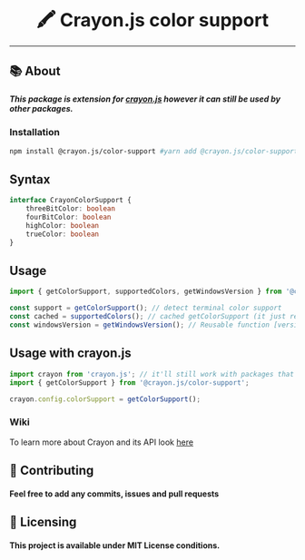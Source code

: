 <font size="6"><p align="center"><b>🖍️ Crayon.js color support</b></p></font>
<hr />

## :books: About
##### This package is extension for [crayon.js](https://github.com/crayon-js/crayon) however it can still be used by other packages.

### Installation
```bash
npm install @crayon.js/color-support #yarn add @crayon.js/color-support
```

## Syntax
```ts
interface CrayonColorSupport {
	threeBitColor: boolean
	fourBitColor: boolean
	highColor: boolean
	trueColor: boolean
}
```

## Usage
```ts
import { getColorSupport, supportedColors, getWindowsVersion } from '@crayon.js/color-support';

const support = getColorSupport(); // detect terminal color support
const cached = supportedColors(); // cached getColorSupport (it just returns cached object)
const windowsVersion = getWindowsVersion(); // Reusable function [version (7/8/10...), versionId (14931...)], empty if detected system is not Windows
```

## Usage with crayon.js
```ts
import crayon from 'crayon.js'; // it'll still work with packages that extend crayon instance as its config is global
import { getColorSupport } from '@crayon.js/color-support';

crayon.config.colorSupport = getColorSupport();
```

### Wiki
To learn more about Crayon and its API look [here](https://github.com/crayon-js/crayon/wiki)

## :handshake: Contributing
#### Feel free to add any commits, issues and pull requests

## :memo: Licensing
#### This project is available under MIT License conditions.
